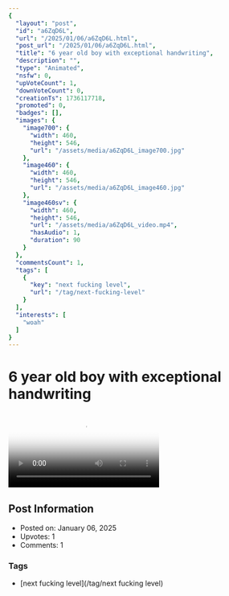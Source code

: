 ```yaml
---
{
  "layout": "post",
  "id": "a6ZqD6L",
  "url": "/2025/01/06/a6ZqD6L.html",
  "post_url": "/2025/01/06/a6ZqD6L.html",
  "title": "6 year old boy with exceptional handwriting",
  "description": "",
  "type": "Animated",
  "nsfw": 0,
  "upVoteCount": 1,
  "downVoteCount": 0,
  "creationTs": 1736117718,
  "promoted": 0,
  "badges": [],
  "images": {
    "image700": {
      "width": 460,
      "height": 546,
      "url": "/assets/media/a6ZqD6L_image700.jpg"
    },
    "image460": {
      "width": 460,
      "height": 546,
      "url": "/assets/media/a6ZqD6L_image460.jpg"
    },
    "image460sv": {
      "width": 460,
      "height": 546,
      "url": "/assets/media/a6ZqD6L_video.mp4",
      "hasAudio": 1,
      "duration": 90
    }
  },
  "commentsCount": 1,
  "tags": [
    {
      "key": "next fucking level",
      "url": "/tag/next-fucking-level"
    }
  ],
  "interests": [
    "woah"
  ]
}
---
```


# 6 year old boy with exceptional handwriting

<video controls playsinline loop poster="/assets/media/a6ZqD6L_image460.jpg">
  <source src="/assets/media/a6ZqD6L_video.mp4" type="video/mp4">
  Your browser does not support the video tag.
</video>

## Post Information

- Posted on: January 06, 2025
- Upvotes: 1
- Comments: 1

### Tags

- [next fucking level](/tag/next fucking level)
